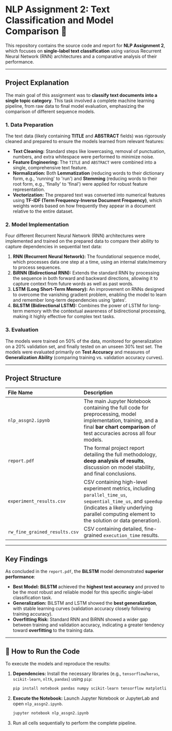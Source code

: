 # NLP Assignment 2: Text Classification and Model Comparison 🤖

This repository contains the source code and report for **NLP Assignment 2**, which focuses on **single-label text classification** using various Recurrent Neural Network (RNN) architectures and a comparative analysis of their performance.

---

## Project Explanation

The main goal of this assignment was to **classify text documents into a single topic category**. This task involved a complete machine learning pipeline, from raw data to final model evaluation, emphasizing the comparison of different sequence models.

### 1. Data Preparation
The text data (likely containing **TITLE** and **ABSTRACT** fields) was rigorously cleaned and prepared to ensure the models learned from relevant features:
* **Text Cleaning:** Standard steps like lowercasing, removal of punctuation, numbers, and extra whitespace were performed to minimize noise.
* **Feature Engineering:** The `TITLE` and `ABSTRACT` were combined into a single, comprehensive text feature.
* **Normalization:** Both **Lemmatization** (reducing words to their dictionary form, e.g., 'running' to 'run') and **Stemming** (reducing words to their root form, e.g., 'finally' to 'final') were applied for robust feature representation.
* **Vectorization:** The prepared text was converted into numerical features using **TF-IDF (Term Frequency-Inverse Document Frequency)**, which weights words based on how frequently they appear in a document relative to the entire dataset.

### 2. Model Implementation
Four different Recurrent Neural Network (RNN) architectures were implemented and trained on the prepared data to compare their ability to capture dependencies in sequential text data:
1.  **RNN (Recurrent Neural Network):** The foundational sequence model, which processes data one step at a time, using an internal state/memory to process sequences.
2.  **BiRNN (Bidirectional RNN):** Extends the standard RNN by processing the sequence in both forward and backward directions, allowing it to capture context from future words as well as past words.
3.  **LSTM (Long Short-Term Memory):** An improvement on RNNs designed to overcome the vanishing gradient problem, enabling the model to learn and remember long-term dependencies using 'gates'.
4.  **BiLSTM (Bidirectional LSTM):** Combines the power of LSTM for long-term memory with the contextual awareness of bidirectional processing, making it highly effective for complex text tasks.

### 3. Evaluation
The models were trained on 50% of the data, monitored for generalization on a 20% validation set, and finally tested on an unseen 30% test set. The models were evaluated primarily on **Test Accuracy** and measures of **Generalization Ability** (comparing training vs. validation accuracy curves).

---

## Project Structure

| File Name | Description |
| :--- | :--- |
| `nlp_assgn2.ipynb` | The main Jupyter Notebook containing the full code for preprocessing, model implementation, training, and a final **bar chart comparison** of test accuracies across all four models. |
| `report.pdf` | The formal project report detailing the full methodology, **deep analysis of results**, discussion on model stability, and final conclusions. |
| `experiment_results.csv` | CSV containing high-level experiment metrics, including `parallel_time_us`, `sequential_time_us`, and `speedup` (indicates a likely underlying parallel computing element to the solution or data generation). |
| `rw_fine_grained_results.csv` | CSV containing detailed, fine-grained `execution_time` results. |

---

## Key Findings

As concluded in the `report.pdf`, the **BiLSTM** model demonstrated **superior performance**:

* **Best Model:** **BiLSTM** achieved the **highest test accuracy** and proved to be the most robust and reliable model for this specific single-label classification task.
* **Generalization:** BiLSTM and LSTM showed the **best generalization**, with stable learning curves (validation accuracy closely following training accuracy).
* **Overfitting Risk:** Standard RNN and BiRNN showed a wider gap between training and validation accuracy, indicating a greater tendency toward **overfitting** to the training data.

---

## 🚀 How to Run the Code

To execute the models and reproduce the results:

1.  **Dependencies:** Install the necessary libraries (e.g., `tensorflow`/`keras`, `scikit-learn`, `nltk`, `pandas`) using `pip`:
    ```bash
    pip install notebook pandas numpy scikit-learn tensorflow matplotlib nltk
    ```
2.  **Execute the Notebook:** Launch Jupyter Notebook or JupyterLab and open `nlp_assgn2.ipynb`.
    ```bash
    jupyter notebook nlp_assgn2.ipynb
    ```
3.  Run all cells sequentially to perform the complete pipeline.